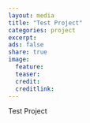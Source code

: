 ```yaml
---
layout: media
title: "Test Project"
categories: project
excerpt:
ads: false
share: true
image:
  feature:
  teaser:
  credit:
  creditlink:
---
```

Test Project
